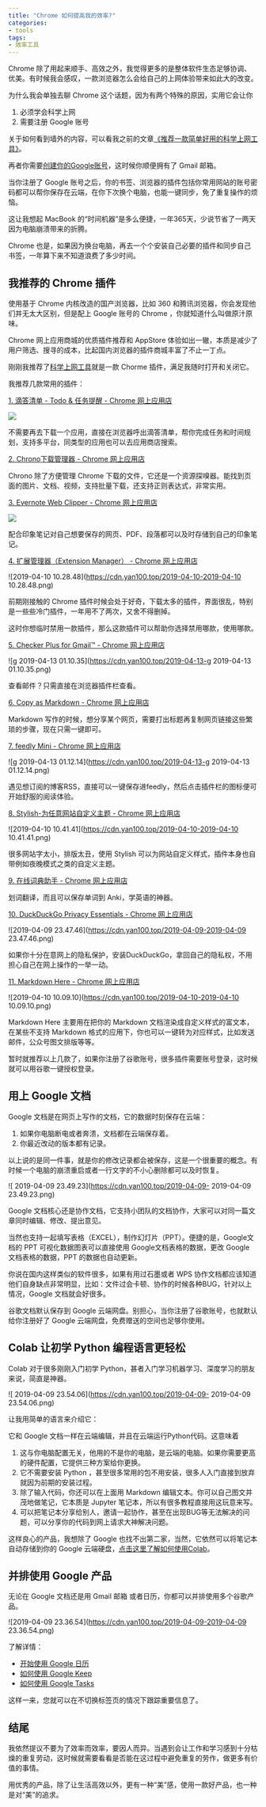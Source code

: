 ```yaml
---
title: "Chrome 如何提高我的效率?"
categories:
- tools
tags:
- 效率工具
---
```


Chrome 除了用起来顺手、高效之外，我觉得更多的是整体软件生态足够协调、优美。有时候我会感叹，一款浏览器怎么会给自己的上网体验带来如此大的改变。

为什么我会单独去聊 Chrome 这个话题，因为有两个特殊的原因，实用它会让你

1. 必须学会科学上网
2. 需要注册 Google 账号

关于如何看到墙外的内容，可以看我之前的文章[《推荐一款简单好用的科学上网工具》](https://yan100.top/tools/tools-kexueshangwang.html)。

再者你需要[创建你的Google账号](https://accounts.google.com/signup/v2/webcreateaccount?hl=zh_CN&continue=https%3A%2F%2Fmyaccount.google.com%2Fintro&flowName=GlifWebSignIn&flowEntry=SignUp)，这时候你顺便拥有了 Gmail 邮箱。

当你注册了 Google 账号之后，你的书签、浏览器的插件包括你常用网站的账号密码都可以帮你保存在云端，在你下次换个电脑，也能一键同步，免了重复操作的烦恼。

这让我想起 MacBook 的“时间机器”是多么便捷，一年365天，少说节省了一两天因为电脑崩溃带来的折腾。

Chrome 也是，如果因为换台电脑，再去一个个安装自己必要的插件和同步自己书签，一年算下来不知道浪费了多少时间。

## 我推荐的 Chrome 插件 

使用基于 Chrome 内核改造的国产浏览器，比如 360 和腾讯浏览器，你会发现他们并无太大区别，但是配上 Google 账号的 Chrome ，你就知道什么叫做原汁原味。

Chrome 网上应用商城的优质插件推荐和 AppStore 体验如出一辙，本质是减少了用户筛选、搜寻的成本，比起国内浏览器的插件商城丰富了不止一丁点。

刚刚我推荐了[科学上网工具](https://yan100.top/tools/tools-kexueshangwang.html)就是一款 Chorme 插件，满足我随时打开和关闭它。

我推荐几款常用的插件：

[1. 滴答清单 - Todo & 任务提醒 - Chrome 网上应用店](https://chrome.google.com/webstore/detail/ticktick-todo-task-list/diankknpkndanachmlckaikddgcehkod)

![](https://cdn.yan100.top/2019-04-03-2019-04-03%2013.59.44.png)

不需要再去下载一个应用，直接在浏览器呼出滴答清单，帮你完成任务和时间规划，支持多平台，同类型的应用也可以去应用商店搜索。

[2. Chrono下载管理器 - Chrome 网上应用店](https://chrome.google.com/webstore/detail/chrono-download-manager/mciiogijehkdemklbdcbfkefimifhecn)



Chrono 除了方便管理 Chrome 下载的文件，它还是一个资源探嗅器。能找到页面的图片、文档、视频，支持批量下载，还支持正则表达式，非常实用。


[3. Evernote Web Clipper - Chrome 网上应用店](https://chrome.google.com/webstore/detail/evernote-web-clipper/pioclpoplcdbaefihamjohnefbikjilc)

![](https://cdn.yan100.top/2019-04-03-yingxiang.png)

配合印象笔记对自己想要保存的网页、PDF、段落都可以及时存储到自己的印象笔记。

[4. 扩展管理器（Extension Manager） - Chrome 网上应用店](https://chrome.google.com/webstore/detail/extension-manager/gjldcdngmdknpinoemndlidpcabkggco)

![2019-04-10 10.28.48](https://cdn.yan100.top/2019-04-10-2019-04-10 10.28.48.png)

前期刚接触的 Chrome 插件时候会处于好奇，下载太多的插件，界面很乱，特别是一些些冷门插件，一年用不了两次，又舍不得删掉。

这时你想临时禁用一款插件，那么这款插件可以帮助你选择禁用哪款，使用哪款。

[5. Checker Plus for Gmail™ - Chrome 网上应用店](https://chrome.google.com/webstore/detail/checker-plus-for-gmail/oeopbcgkkoapgobdbedcemjljbihmemj?utm_source=chrome-ntp-icon)

![g 2019-04-13 01.10.35](https://cdn.yan100.top/2019-04-13-g 2019-04-13 01.10.35.png)

查看邮件？只需直接在浏览器插件栏查看。

[6. Copy as Markdown - Chrome 网上应用店](https://chrome.google.com/webstore/detail/copy-as-markdown/fkeaekngjflipcockcnpobkpbbfbhmdn)

Markdown 写作的时候，想分享某个网页，需要打出标题再复制网页链接这些繁琐的步骤，现在只需一键即可。

[7. feedly Mini - Chrome 网上应用店](https://chrome.google.com/webstore/detail/feedly-mini/ndhinffkekpekljifjkkkkkhopnjodja)

![g 2019-04-13 01.12.14](https://cdn.yan100.top/2019-04-13-g 2019-04-13 01.12.14.png)


遇见想订阅的博客RSS，直接可以一键保存进feedly，然后点击插件栏的图标便可开始舒服的阅读体验。

[8. Stylish-为任意网站自定义主题 - Chrome 网上应用店](https://chrome.google.com/webstore/detail/stylish-custom-themes-for/fjnbnpbmkenffdnngjfgmeleoegfcffe?utm_source=chrome-ntp-icon)

![2019-04-10 10.41.41](https://cdn.yan100.top/2019-04-10-2019-04-10 10.41.41.png)

很多网站字太小，排版太丑，使用 Stylish 可以为网站自定义样式，插件本身也自带例如夜晚模式之类的自定义主题。

[9. 在线词典助手 - Chrome 网上应用店](https://chrome.google.com/webstore/detail/online-dictionary-helper/lppjdajkacanlmpbbcdkccjkdbpllajb)

划词翻译，而且可以保存单词到 Anki，学英语的神器。

[10. DuckDuckGo Privacy Essentials - Chrome 网上应用店](https://chrome.google.com/webstore/detail/duckduckgo-privacy-essent/bkdgflcldnnnapblkhphbgpggdiikppg)

![2019-04-09 23.47.46](https://cdn.yan100.top/2019-04-09-2019-04-09 23.47.46.png)

如果你十分在意网上的隐私保护，安装DuckDuckGo，拿回自己的隐私权，不用担心自己在网上操作的一举一动。

[11. Markdown Here - Chrome 网上应用店](https://chrome.google.com/webstore/detail/markdown-here/elifhakcjgalahccnjkneoccemfahfoa?utm_source=chrome-ntp-icon)

![2019-04-10 10.09.10](https://cdn.yan100.top/2019-04-10-2019-04-10 10.09.10.png)

Markdown Here 主要用在把你的 Markdown 文档渲染成自定义样式的富文本，在某些不支持 Markdown 格式的应用下，你也可以一键转为对应样式，比如发送邮件，公众号图文排版等等。

暂时就推荐以上几款了，如果你注册了谷歌账号，很多插件需要账号登录，这时候就可以用谷歌一键授权登录。

## 用上 Google 文档

Google 文档是在网页上写作的文档，它的数据时刻保存在云端：

1. 如果你电脑断电或者奔溃，文档都在云端保存着。
2. 你最近改动的版本都有记录。

以上说的是同一件事，就是你的修改记录都会被保存，这是一个很重要的概念。有时候一个电脑的崩溃重启或者一行文字的不小心删除都可以及时恢复。

![ 2019-04-09 23.49.23](https://cdn.yan100.top/2019-04-09- 2019-04-09 23.49.23.png)

Google 文档核心还是协作文档，它支持小团队的文档协作，大家可以对同一篇文章同时编辑、修改、提出意见。

当然也支持一起填写表格（EXCEL），制作幻灯片（PPT）。便捷的是，Google文 档的 PPT 可视化数据图表可以直接使用 Google文档表格的数据，更改 Google 文档表格的数据，PPT 的数据也自动更新。

你说在国内这样类似的软件很多，如果有用过石墨或者 WPS 协作文档都应该知道他们自身缺点非常明显，比如：文件过会卡顿、协作的时候各种BUG，针对以上情况，Google 文档就会好很多。

谷歌文档默认保存到 Google 云端网盘。别担心，当你注册了谷歌账号，也就默认给你注册好了 Google 云端网盘，免费赠送的空间也足够你使用。


## Colab 让初学 Python 编程语言更轻松

Colab 对于很多刚刚入门初学 Python，甚者入门学习机器学习、深度学习的朋友来说，简直是神器。

![ 2019-04-09 23.54.06](https://cdn.yan100.top/2019-04-09- 2019-04-09 23.54.06.png)

让我用简单的语言来介绍它：

它和 Google 文档一样在云端编辑，并且在云端运行Python代码。这意味着

1. 这与你电脑配置无关，他用的不是你的电脑，是云端的电脑。如果你需要更高的硬件配置，它提供三种方案给你更换。
2. 它不需要安装 Python ，甚至很多常用的包不用安装，很多人入门直接到放弃就因为前期的安装过程。
3. 除了输入代码，你还可以在上面用 Markdown 编辑文本。你可以自己图文并茂地做笔记，它本质是 Jupyter 笔记本，所以有很多教程直接用这玩意来写。
4. 可以把笔记本分享给别人，邀请一起协作，甚至在出现BUG等无法解决的问题，可以分享你的代码到网上请求大神解决问题。

这样良心的产品，我想除了 Google 也找不出第二家，当然，它依然可以将笔记本自动存储到你的 Google 云端硬盘，[点击这里了解如何使用Colab](https://colab.research.google.com/notebooks/welcome.ipynb#scrollTo=GJBs_flRovLc)。

## 并排使用 Google 产品

无论在 Google 文档还是用 Gmail 邮箱 或者日历，你都可以并排使用多个谷歌产品。

![2019-04-09 23.36.54](https://cdn.yan100.top/2019-04-09-2019-04-09 23.36.54.png)

了解详情：

- [开始使用 Google 日历](https://support.google.com/calendar/answer/2465776?hl%3Den%26ref_topic%3D3417969)
- [如何使用 Google Keep](https://support.google.com/keep/answer/2888240?hl%3Den%26ref_topic%3D6262468)
- [如何使用 Google Tasks](https://support.google.com/tasks/answer/7675772)

这样一来，您就可以在不切换标签页的情况下跟踪重要信息了。



## 结尾

我依然提议不要为了效率而效率，要因人而异。当遇到会让工作和学习感到十分枯燥的重复劳动，这时候就需要看看是否能在这过程中避免重复的劳作，做更多有价值的事情。

用优秀的产品，除了让生活高效以外，更有一种“美”感，使用一款好产品，也一种是对“美”的追求。


